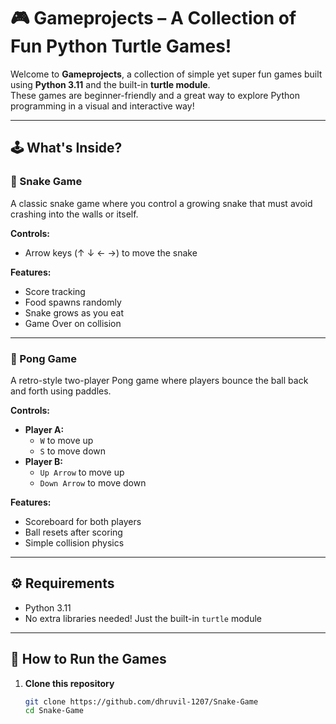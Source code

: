 # 🎮 Gameprojects – A Collection of Fun Python Turtle Games!

Welcome to **Gameprojects**, a collection of simple yet super fun games built using **Python 3.11** and the built-in **turtle module**.  
These games are beginner-friendly and a great way to explore Python programming in a visual and interactive way!

---

## 🕹️ What's Inside?

### 🐍 Snake Game  
A classic snake game where you control a growing snake that must avoid crashing into the walls or itself.

**Controls:**
- Arrow keys (↑ ↓ ← →) to move the snake

**Features:**
- Score tracking  
- Food spawns randomly  
- Snake grows as you eat  
- Game Over on collision

---

### 🏓 Pong Game  
A retro-style two-player Pong game where players bounce the ball back and forth using paddles.

**Controls:**
- **Player A:**
  - `W` to move up  
  - `S` to move down  
- **Player B:**
  - `Up Arrow` to move up  
  - `Down Arrow` to move down

**Features:**
- Scoreboard for both players  
- Ball resets after scoring  
- Simple collision physics

---

## ⚙️ Requirements

- Python 3.11  
- No extra libraries needed! Just the built-in `turtle` module

---

## 🚀 How to Run the Games

1. **Clone this repository**
   ```bash
   git clone https://github.com/dhruvil-1207/Snake-Game
   cd Snake-Game
